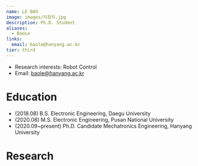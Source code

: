 ```yaml
---
name: LE BAO
image: images/리원치.jpg
description: Ph.D. Student
aliases:
  - BaoLe
links:
  email: baole@hanyang.ac.kr
tier: third
---
```


- Research interests: Robot Control
- Email: baole@hanyang.ac.kr

# Education
- (2018.08) B.S. Electronic Engineering, Daegu University
- (2020.08) M.S. Electronic Engineering, Pusan National University
- (2020.09~present) Ph.D. Candidate Mechatronics Engineering, Hanyang University

# Research